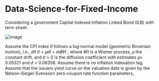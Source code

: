 # Data-Science-for-Fixed-Income



Considering a government Capital Indexed Inflation Linked Bond (ILB)
with term sheet:

![image](https://github.com/user-attachments/assets/9e61b4c0-678c-4534-99ff-0598028e75a8)


Assume the CPI index 𝐼𝑡 follows a log‐normal model (geometric Brownian motion), i.e.,
𝑑𝐼𝑡
𝐼𝑡
= 𝜇𝑑𝑡 + 𝜎𝑑𝑊𝑡
,
where 𝑊𝑡
is a Wiener process, 𝜇 the constant drift, and 𝜎 > 0 is the diffusion coefficient with
estimates 𝜇̂= 0.05321 and 𝜎̂ = 0.06358. Assume there is no inflation indexation lag.
Assume that the issuers yield curve on the valuation date is given by the Nelson–Siegel-Svensson
zero-coupon rate function parameters,
